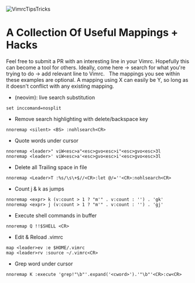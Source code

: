 ![VimrcTipsTricks](https://cdn-images-1.medium.com/max/2000/1*n4hLwVDtv4ywXxGuTaipbw.png)

# A Collection Of Useful Mappings + Hacks

Feel free to submit a PR with an interesting line in your Vimrc. Hopefully this can become a tool for others. Ideally, come here -> search for what you're trying to do -> add relevant line to Vimrc.
&nbsp;
The mappings you see within these examples are optional. A mapping using <leader>X can easily be <leader>Y, so long as it doesn't conflict with any existing mapping.
&nbsp;
&nbsp;
&nbsp;
&nbsp;
&nbsp;
* (neovim): live search substitution
```vimL
set inccomand=nosplit
```

* Remove search highlighting with delete/backspace key
```vimL
nnoremap <silent> <BS> :nohlsearch<CR>
```

* Quote words under cursor
```vimL
nnoremap <leader>" viW<esc>a"<esc>gvo<esc>i"<esc>gvo<esc>3l
nnoremap <leader>' viW<esc>a'<esc>gvo<esc>i'<esc>gvo<esc>3l
```

* Delete all Trailing space in file
```vimL
nnoremap <Leader>T :%s/\s\+$//<CR>:let @/=''<CR>:nohlsearch<CR>
```

* Count j & k as jumps
```vimL
nnoremap <expr> k (v:count > 1 ? "m'" . v:count : '') . 'gk'
nnoremap <expr> j (v:count > 1 ? "m'" . v:count : '') . 'gj'
```

* Execute shell commands in buffer
```vimL
nnoremap Q !!$SHELL <CR>
```

* Edit & Reload .vimrc
```vimL
map <leader>ev :e $HOME/.vimrc
map <leader>rv :source ~/.vimrc<CR>
```

* Grep word under cursor
```vimL
nnoremap K :execute 'grep!"\b"'.expand('<cword>').'"\b"'<CR>:cw<CR>
```
